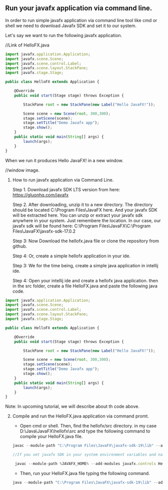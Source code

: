 ## Run your javafx application via command line.

In order to run simple javafx application via command line tool like cmd or shell we need to download Javafx SDK and set it to our system. 


Let's say we want to run the following javafx application. 

//Link of HelloFX.java

```js
import javafx.application.Application;
import javafx.scene.Scene;
import javafx.scene.control.Label;
import javafx.scene.layout.StackPane;
import javafx.stage.Stage;

public class HelloFX extends Application {

    @Override
    public void start(Stage stage) throws Exception {

        StackPane root = new StackPane(new Label("Hello JavaFX!"));

        Scene scene = new Scene(root, 300,300);
        stage.setScene(scene);
        stage.setTitle("Demo Javafx app");
        stage.show();
    }
    public static void main(String[] args) {
        launch(args);
    }
}

```

When we run it produces Hello JavaFX! in a new window. 

//window image.


1. How to run javafx application via Command Line.

    Step 1. Download javafx SDK LTS version from here: https://gluonhq.com/javafx 

    Step 2. After downloading, unzip it to a new directory. The directory should be located C:\Program Files\JavaFX here. And your javafx SDK will be extracted here. You can unzip or extract your javafx sdk anywhere in your system. Just remembere the location. In our case, our javafx sdk will be found here: C:\Program Files\JavaFX\C:\Program Files\JavaFX\javafx-sdk-17.0.2

    Step 3: Now Download the hellofx.java file or clone the repository from github.

    Step 4: Or, create a simple hellofx application in your ide.

    Step 3: We for the time being, create a simple java application in intellij ide.
    
    Step 4: Open your intellij ide and create a hellofx java application. then in the src folder, create a file HelloFX.java and paste the following java code.

```js
import javafx.application.Application;
import javafx.scene.Scene;
import javafx.scene.control.Label;
import javafx.scene.layout.StackPane;
import javafx.stage.Stage;

public class HelloFX extends Application {

    @Override
    public void start(Stage stage) throws Exception {

        StackPane root = new StackPane(new Label("Hello JavaFX!"));

        Scene scene = new Scene(root, 300,300);
        stage.setScene(scene);
        stage.setTitle("Demo Javafx app");
        stage.show();
    }
    public static void main(String[] args) {
        launch(args);
    }
}

```

Note: In upcoming tutorial, we will describe about th code above.


2. Compile and run the HelloFX.java application via command promt.

    - Open cmd or shell. Then, find the hellofx/src directory. in my case D:\Java\JavaFX\hellofx\src and type the following command to compile your HelloFX.java file.

    ```js
    javac --module-path "C:\Program Files\JavaFX\javafx-sdk-19\lib" --add-modules javafx.controls HelloFX.java

    //If you set javafx SDK in your system environment variables and name the path JAVAFX_HOME, instead of write the above command you can write

     javac --module-path %JAVAFX_HOME% --add-modules javafx.controls HelloFX.java
    ```
    
    - Then, run your HelloFX.java file typing the following command.
    ```js
    java --module-path "C:\Program Files\JavaFX\javafx-sdk-19\lib" --add-modules javafx.controls HelloFX
    ```


